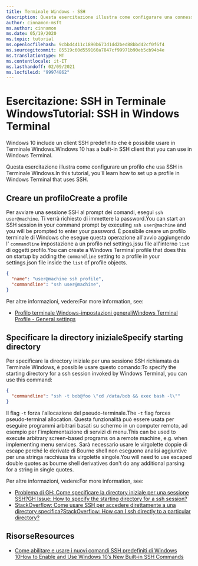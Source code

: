 ```yaml
---
title: Terminale Windows - SSH
description: Questa esercitazione illustra come configurare una connessione SSH in Terminale Windows.
author: cinnamon-msft
ms.author: cinnamon
ms.date: 05/19/2020
ms.topic: tutorial
ms.openlocfilehash: 9cbbd4411c1890b673d1dd2bed88bbd42cf0f6f4
ms.sourcegitcommit: 85519c60d559160a7847cf99971b90eb5cb94b4e
ms.translationtype: MT
ms.contentlocale: it-IT
ms.lasthandoff: 02/09/2021
ms.locfileid: "99974862"
---
```

# <a name="tutorial-ssh-in-windows-terminal"></a><span data-ttu-id="33fa2-103">Esercitazione: SSH in Terminale Windows</span><span class="sxs-lookup"><span data-stu-id="33fa2-103">Tutorial: SSH in Windows Terminal</span></span>

<span data-ttu-id="33fa2-104">Windows 10 include un client SSH predefinito che è possibile usare in Terminale Windows.</span><span class="sxs-lookup"><span data-stu-id="33fa2-104">Windows 10 has a built-in SSH client that you can use in Windows Terminal.</span></span>

<span data-ttu-id="33fa2-105">Questa esercitazione illustra come configurare un profilo che usa SSH in Terminale Windows.</span><span class="sxs-lookup"><span data-stu-id="33fa2-105">In this tutorial, you'll learn how to set up a profile in Windows Terminal that uses SSH.</span></span>

## <a name="create-a-profile"></a><span data-ttu-id="33fa2-106">Creare un profilo</span><span class="sxs-lookup"><span data-stu-id="33fa2-106">Create a profile</span></span>

<span data-ttu-id="33fa2-107">Per avviare una sessione SSH al prompt dei comandi, esegui `ssh user@machine`. Ti verrà richiesto di immettere la password.</span><span class="sxs-lookup"><span data-stu-id="33fa2-107">You can start an SSH session in your command prompt by executing `ssh user@machine` and you will be prompted to enter your password.</span></span> <span data-ttu-id="33fa2-108">È possibile creare un profilo terminale di Windows che esegue questa operazione all'avvio aggiungendo l' `commandline` impostazione a un profilo nel settings.jssu file all'interno `list` di oggetti profilo.</span><span class="sxs-lookup"><span data-stu-id="33fa2-108">You can create a Windows Terminal profile that does this on startup by adding the `commandline` setting to a profile in your settings.json file inside the `list` of profile objects.</span></span>

```json
{
  "name": "user@machine ssh profile",
  "commandline": "ssh user@machine",
}
```

<span data-ttu-id="33fa2-109">Per altre informazioni, vedere:</span><span class="sxs-lookup"><span data-stu-id="33fa2-109">For more information, see:</span></span>

* [<span data-ttu-id="33fa2-110">Profilo terminale Windows-impostazioni generali</span><span class="sxs-lookup"><span data-stu-id="33fa2-110">Windows Terminal Profile - General settings</span></span>](./../customize-settings/profile-general.md)

## <a name="specify-starting-directory"></a><span data-ttu-id="33fa2-111">Specificare la directory iniziale</span><span class="sxs-lookup"><span data-stu-id="33fa2-111">Specify starting directory</span></span>

<span data-ttu-id="33fa2-112">Per specificare la directory iniziale per una sessione SSH richiamata da Terminale Windows, è possibile usare questo comando:</span><span class="sxs-lookup"><span data-stu-id="33fa2-112">To specify the starting directory for a ssh session invoked by Windows Terminal, you can use this command:</span></span>

```json
{
  "commandline": "ssh -t bob@foo \"cd /data/bob && exec bash -l\""
}
```

<span data-ttu-id="33fa2-113">Il flag `-t` forza l'allocazione del pseudo-terminale.</span><span class="sxs-lookup"><span data-stu-id="33fa2-113">The `-t` flag forces pseudo-terminal allocation.</span></span> <span data-ttu-id="33fa2-114">Questa funzionalità può essere usata per eseguire programmi arbitrari basati su schermo in un computer remoto, ad esempio per l'implementazione di servizi di menu.</span><span class="sxs-lookup"><span data-stu-id="33fa2-114">This can be used to execute arbitrary screen-based programs on a remote machine, e.g. when implementing menu services.</span></span> <span data-ttu-id="33fa2-115">Sarà necessario usare le virgolette doppie di escape perché le derivate di Bourne shell non eseguono analisi aggiuntive per una stringa racchiusa tra virgolette singole.</span><span class="sxs-lookup"><span data-stu-id="33fa2-115">You will need to use escaped double quotes as bourne shell derivatives don't do any additional parsing for a string in single quotes.</span></span>

<span data-ttu-id="33fa2-116">Per altre informazioni, vedere:</span><span class="sxs-lookup"><span data-stu-id="33fa2-116">For more information, see:</span></span>

* [<span data-ttu-id="33fa2-117">Problema di GH: Come specificare la directory iniziale per una sessione SSH?</span><span class="sxs-lookup"><span data-stu-id="33fa2-117">GH Issue: How to specify the starting directory for a ssh session?</span></span>](https://github.com/MicrosoftDocs/terminal/issues/25)
* [<span data-ttu-id="33fa2-118">StackOverflow: Come usare SSH per accedere direttamente a una directory specifica?</span><span class="sxs-lookup"><span data-stu-id="33fa2-118">StackOverflow: How can I ssh directly to a particular directory?</span></span>](https://stackoverflow.com/questions/626533/how-can-i-ssh-directly-to-a-particular-directory)

## <a name="resources"></a><span data-ttu-id="33fa2-119">Risorse</span><span class="sxs-lookup"><span data-stu-id="33fa2-119">Resources</span></span>

* [<span data-ttu-id="33fa2-120">Come abilitare e usare i nuovi comandi SSH predefiniti di Windows 10</span><span class="sxs-lookup"><span data-stu-id="33fa2-120">How to Enable and Use Windows 10’s New Built-in SSH Commands</span></span>](https://www.howtogeek.com/336775/how-to-enable-and-use-windows-10s-built-in-ssh-commands/)
